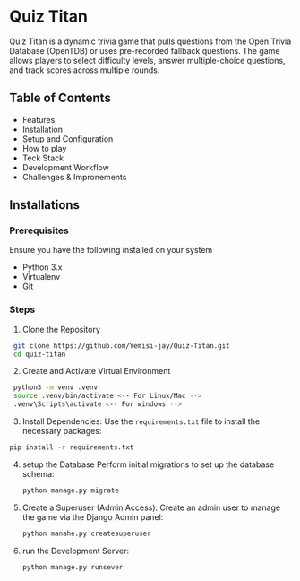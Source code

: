 # Quiz Titan
Quiz Titan is a dynamic trivia game that pulls questions from the Open Trivia
Database (OpenTDB) or uses pre-recorded fallback questions. The game allows
players to select difficulty levels, answer multiple-choice questions, and
track scores across multiple rounds.

## Table of Contents
+ Features
+ Installation
+ Setup and Configuration
+ How to play
+ Teck Stack
+ Development Workflow
+ Challenges & Impronements

## Installations
### Prerequisites
Ensure you have the following installed on your system
+ Python 3.x
+ Virtualenv
+ Git

### Steps
1. Clone the Repository
 ```bash
  git clone https://github.com/Yemisi-jay/Quiz-Titan.git
  cd quiz-titan
  ```

2. Create and Activate Virtual Environment
 ```bash
  python3 -m venv .venv
  source .venv/bin/activate <-- For Linux/Mac -->
  .venv\Scripts\activate <-- For windows -->
 ```
3. Install Dependencies:
   Use the `requirements.txt` file to install the necessary packages:
```bash
pip install -r requirements.txt
```
4. setup the Database
    Perform initial migrations to set up the database schema:
    ```bash
    python manage.py migrate
    ```
5. Create a Superuser (Admin Access):
   Create an admin user to manage the game via the Django Admin panel:
   ```bash
   python manahe.py createsuperuser
   ```
6. run the Development Server:
   ```bash
   python manage.py runsever
   ```
    
   

